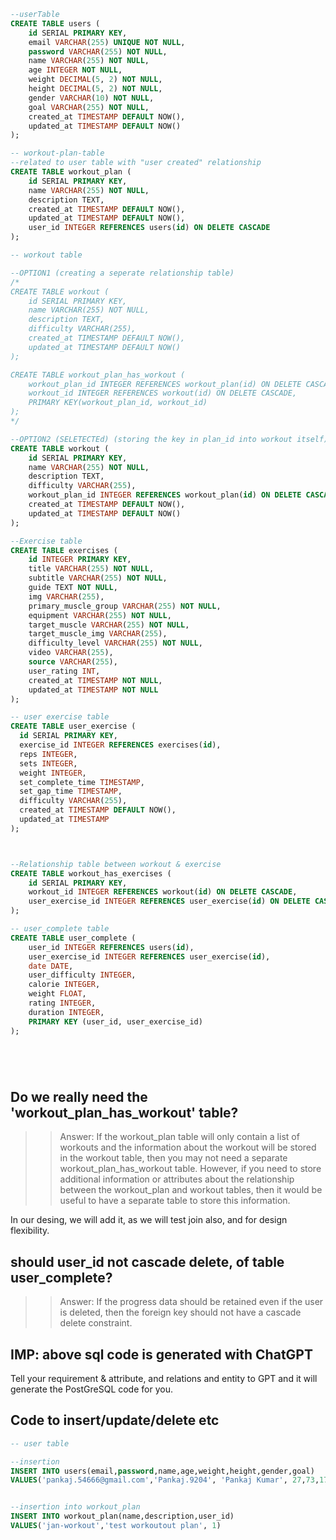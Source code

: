 ```sql
--userTable
CREATE TABLE users (
    id SERIAL PRIMARY KEY,
    email VARCHAR(255) UNIQUE NOT NULL,
    password VARCHAR(255) NOT NULL,
    name VARCHAR(255) NOT NULL,
    age INTEGER NOT NULL,
    weight DECIMAL(5, 2) NOT NULL,
    height DECIMAL(5, 2) NOT NULL,
    gender VARCHAR(10) NOT NULL,
    goal VARCHAR(255) NOT NULL,
    created_at TIMESTAMP DEFAULT NOW(),
    updated_at TIMESTAMP DEFAULT NOW()
);

-- workout-plan-table
--related to user table with "user created" relationship
CREATE TABLE workout_plan (
    id SERIAL PRIMARY KEY,
    name VARCHAR(255) NOT NULL,
    description TEXT,
    created_at TIMESTAMP DEFAULT NOW(),
    updated_at TIMESTAMP DEFAULT NOW(),
    user_id INTEGER REFERENCES users(id) ON DELETE CASCADE
);

-- workout table

--OPTION1 (creating a seperate relationship table)
/*
CREATE TABLE workout (
    id SERIAL PRIMARY KEY,
    name VARCHAR(255) NOT NULL,
    description TEXT,
    difficulty VARCHAR(255),
    created_at TIMESTAMP DEFAULT NOW(),
    updated_at TIMESTAMP DEFAULT NOW()
);

CREATE TABLE workout_plan_has_workout (
    workout_plan_id INTEGER REFERENCES workout_plan(id) ON DELETE CASCADE,
    workout_id INTEGER REFERENCES workout(id) ON DELETE CASCADE,
    PRIMARY KEY(workout_plan_id, workout_id)
);
*/

--OPTION2 (SELETECTEd) (storing the key in plan_id into workout itself)
CREATE TABLE workout (
    id SERIAL PRIMARY KEY,
    name VARCHAR(255) NOT NULL,
    description TEXT,
    difficulty VARCHAR(255),
    workout_plan_id INTEGER REFERENCES workout_plan(id) ON DELETE CASCADE,
    created_at TIMESTAMP DEFAULT NOW(),
    updated_at TIMESTAMP DEFAULT NOW()
);

--Exercise table
CREATE TABLE exercises (
    id INTEGER PRIMARY KEY,
    title VARCHAR(255) NOT NULL,
    subtitle VARCHAR(255) NOT NULL,
    guide TEXT NOT NULL,
    img VARCHAR(255),
    primary_muscle_group VARCHAR(255) NOT NULL,
    equipment VARCHAR(255) NOT NULL,
    target_muscle VARCHAR(255) NOT NULL,
    target_muscle_img VARCHAR(255),
    difficulty_level VARCHAR(255) NOT NULL,
    video VARCHAR(255),
    source VARCHAR(255),
    user_rating INT,
    created_at TIMESTAMP NOT NULL,
    updated_at TIMESTAMP NOT NULL
);

-- user exercise table
CREATE TABLE user_exercise (
  id SERIAL PRIMARY KEY,
  exercise_id INTEGER REFERENCES exercises(id),
  reps INTEGER,
  sets INTEGER,
  weight INTEGER,
  set_complete_time TIMESTAMP,
  set_gap_time TIMESTAMP,
  difficulty VARCHAR(255),
  created_at TIMESTAMP DEFAULT NOW(),
  updated_at TIMESTAMP
);



--Relationship table between workout & exercise 
CREATE TABLE workout_has_exercises (
    id SERIAL PRIMARY KEY,
    workout_id INTEGER REFERENCES workout(id) ON DELETE CASCADE,
    user_exercise_id INTEGER REFERENCES user_exercise(id) ON DELETE CASCADE
);

-- user_complete table
CREATE TABLE user_complete (
    user_id INTEGER REFERENCES users(id),
    user_exercise_id INTEGER REFERENCES user_exercise(id),
    date DATE,
    user_difficulty INTEGER,
    calorie INTEGER,
    weight FLOAT,
    rating INTEGER,
    duration INTEGER,
    PRIMARY KEY (user_id, user_exercise_id)
);






```

## Do we really need the 'workout_plan_has_workout' table?
>> Answer: 
If the workout_plan table will only contain a list of workouts and the information about the workout will be stored in the workout table, then you may not need a separate workout_plan_has_workout table. However, if you need to store additional information or attributes about the relationship between the workout_plan and workout tables, then it would be useful to have a separate table to store this information.

In our desing, we will add it, as we will test join also, and for design flexibility.

## should user_id not cascade delete, of table user_complete?
>> Answer:
If the progress data should be retained even if the user is deleted, then the foreign key should not have a cascade delete constraint.

## IMP: above sql code is generated with ChatGPT
Tell your requirement & attribute, and relations and entity to GPT and it will generate the PostGreSQL code for you.

## Code to insert/update/delete etc

```sql
-- user table

--insertion
INSERT INTO users(email,password,name,age,weight,height,gender,goal)
VALUES('pankaj.54666@gmail.com','Pankaj.9204', 'Pankaj Kumar', 27,73,170,'male','be fit')


--insertion into workout_plan
INSERT INTO workout_plan(name,description,user_id)
VALUES('jan-workout','test workoutout plan', 1)

```